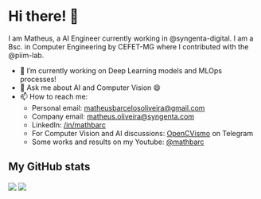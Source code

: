 # Hi there! 👋

I am Matheus, a AI Engineer currently working in @syngenta-digital. I am a Bsc. in Computer Engineering by CEFET-MG where I contributed with the @piim-lab. 

- 🔭 I’m currently working on Deep Learning models and MLOps processes!
- 💬 Ask me about AI and Computer Vision 😄
- 📫 How to reach me: 
  - Personal email: <a href=mailto:matheusbarcelosoliveira@gmail.com>matheusbarcelosoliveira@gmail.com</a>
  - Company email: <a href=mailto:matheus.oliveira@syngenta.com>matheus.oliveira@syngenta.com</a>
  - LinkedIn: <a href=https://www.linkedin.com/in/mathbarc>/in/mathbarc</a>
  - For Computer Vision and AI discussions: [OpenCVismo](https://t.me/opencvBrasil) on Telegram
  - Some works and results on my Youtube: [@mathbarc](https://www.youtube.com/@mathbarc)

## My GitHub stats
<a>
  <img align="center" src="https://github-readme-stats.vercel.app/api/top-langs/?username=mathbarc&langs_count=9&layout=compact&theme=dracula&hide=css,scss,gdscript,jupyter%20notebook" />
</a>
<a>
  <img align="center" src="https://github-readme-stats.vercel.app/api?username=mathbarc&count_private=true&show_icons=true&theme=dracula" />
</a>
